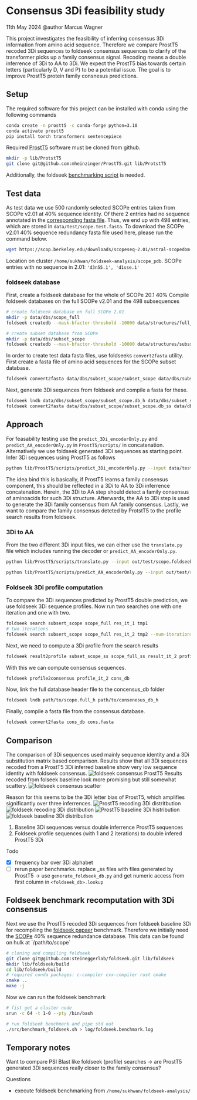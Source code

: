# Consensus 3Di feasibility study
11th May 2024
@author Marcus Wagner


This project investigates the feasibility of inferring consensus 3Di information from amino acid sequence.
Therefore we compare ProstT5 recoded 3Di sequences to foldseek consensus sequences to clarify of the transformer picks up a family consensus signal.
Recoding means a double inferrence of 3Di to AA to 3Di.
We expect the ProstT5 bias towards certain letters (particularly D, V and P) to be a potential issue.
The goal is to improve ProstT5 protein family consnesus predictions.

## Setup
The required software for this project can be installed with conda using the following commands
```bash
conda create -n prostt5 -c conda-forge python=3.10
conda activate prostt5
pip install torch transformers sentencepiece
```

Required [ProstT5](https://github.com/mheinzinger/ProstT5) software must be cloned from github.
```bash
mkdir -p lib/ProtstT5
git clone git@github.com:mheinzinger/ProstT5.git lib/ProtstT5
```
Additionally, the foldseek [benchmarking script](https://github.com/steineggerlab/foldseek-analysis/blob/main/scopbenchmark/scripts/runFoldseek.sh) is needed.

## Test data
As test data we use 500 randomly selected SCOPe entries taken from SCOPe v2.01 at 40% sequence identity.
Of there 2 entries had no sequence annotated in the [corresponding fasta file](https://scop.berkeley.edu/downloads/scopeseq-2.01/astral-scopedom-seqres-gd-sel-gs-bib-40-2.01.fa
).
Thus, we end up with 498 entries, which are stored in `data/test/scope.test.fasta`.
To download the SCOPe v2.01 40% sequence redundancy fasta file used here, please run the command below.
```bash
wget https://scop.berkeley.edu/downloads/scopeseq-2.01/astral-scopedom-seqres-gd-sel-gs-bib-40-2.01.fa
```
Location on cluster `/home/sukhwan/foldseek-analysis/scope_pdb`.
SCOPe entries with no sequence in 2.01: `'d3n55.1', 'd1sse.1'`

### foldseek database
First, create a foldseek database for the whole of SCOPe 20.1 40%
Compile foldseek databases on the full SCOPe v2.01 and the 498 subsequences

```bash
# create foldseek database on full SCOPe 2.01
mkdir -p data/dbs/scope_full
foldseek createdb --mask-bfactor-threshold -10000 data/structures/full_scope_pdb scope_full/scope_full

# create subset database from SCOPe
mkdir -p data/dbs/subset_scope
foldseek createdb --mask-bfactor-threshold -10000 data/structures/subsset_scope_pdb subset_scope/subset_scope
```

In order to create test data fasta files, use foldseeks `convert2fasta` utility.
First create a fasta file of amino acid sequences for the SCOPe subset database.
```bash
foldseek convert2fasta data/dbs/subset_scope/subset_scope data/dbs/subset_scope.AA.fasta
```
Next, generate 3Di sequences from foldseek and compile a fasta for these.
```bash
foldseek lndb data/dbs/subset_scope/subset_scope.db_h data/dbs/subset_scope/subset_scope.db_ss_h
foldseek convert2fasta data/dbs/subset_scope/subset_scope.db_ss data/dbs/subset_scope.3Di.fasta
```

##  Approach
For feasability testing use the `predict_3Di_encoderOnly.py` and `predict_AA_encoderOnly.py` in `ProstT5/scripts/` in concatenation.
Alternatively we use foldseek generated 3Di sequences as starting point.
Infer 3Di sequences using ProstT5 as follows
```bash
python lib/ProstT5/scripts/predict_3Di_encoderOnly.py --input data/test/test.fasta --output out/test/test.output.3Di.fasta --half 1 --model models/test/
```
The idea bind this is basically, if ProstT5 learns a family consensus component, this should be reflected in a 3Di to AA to 3Di inferrence concatenation.
Herein, the 3Di to AA step should detect a family consensus of aminoacids for such 3Di structure.
Afterwards, the AA to 3Di step is used to generate the 3Di family consensus from AA family consensus.
Lastly, we want to compare the family consensus deteted by ProtstT5 to the profile search results from foldseek.

### 3Di to AA
From the two different 3Di input files, we can either use the `translate.py` file which includes running the decoder or `predict_AA_encoderOnly.py`.
```bash
python lib/ProstT5/scripts/translate.py --input out/test/scope.foldseek.3Di.fasta --output /path/to/output_directory --half 1 --is_3Di 1
```
```bash
python lib/ProstT5/scripts/predict_AA_encoderOnly.py --input out/test/scope.foldseek.3Di.fasta --output out/test/test.output.3Di.fasta --half 1 --model models/test/
```

### Foldseek 3Di profile computation
To compare the 3Di sequences predicted by ProstT5 double prediction, we use foldseek 3Di sequence profiles.
Now run two searches one with one iteration and one with two.
```bash
foldseek search subsert_scope scope_full res_it_1 tmp1
# two iterations
foldseek search subsert_scope scope_full res_it_2 tmp2 --num-iterations 2
```
Next, we need to compute a 3Di profile from the search results
```bash
foldseek result2profile subset_scope_ss scope_full_ss result_it_2 profile_it_2
```
With this we can compute consensus sequences.
```bash
foldseek profile2consensus profile_it_2 cons_db
```
Now, link the full database header file to the concensus_db folder
```bash
foldseek lndb path/to/scope.full_h path/to/consenesus_db_h
```

Finally, compile a fasta file from the consensus database.
```bash
foldseek convert2fasta cons_db cons.fasta
```

## Comparison
The comparison of 3Di sequences used mainly sequence identity and a 3Di substitution matrix based comparison.
Results show that all 3Di sequences recoded from a ProstT5 3Di inferred baseline show very low sequence identity with foldseek consensus.
![foldseek consensus ProstT5](out/foldseek_consensus.prostt5.3Di.seq_identity.hist.png)
Results recoded from folseek baseline look more promising but still somewhat scattery.
![foldseek consensus scatter](out/baseline_seq_ident.fsk_pt5_seq_ident.point.png)

Reason for this seems to be the 3Di letter bias of ProstT5, which amplifies significantly over three inferrences.
![ProstT5 recoding 3Di distritbution](out/pt5_pt5.3Di.bar.png)
![foldseek recoding 3Di distribution](out/fsk_pt5.3Di.bar.png)
![ProstT5 baseline 3Di histribution](out/pt5_base.3Di.bar.png)
![foldseek baseline 3Di distribution](out/foldseek_baseline.3Di.bar.png)


1. Baseline 3Di sequences versus double inferrence ProstT5 sequences
2. Foldseek profile sequences (with 1 and 2 iterations) to double infered ProstT5 3Di

Todo
-[x] frequency bar over 3Di alphabet
-[ ] rerun paper benchmarks. replace _ss files with files generated by ProstT5
-> use `generate_foldseek_db.py` and get numeric access from first column in `<foldseek_db>.lookup`  

## Foldseek benchmark recomputation with 3Di consensus
Next we use the ProstT5 recoded 3Di sequences from foldseek baseline 3Di for recompiling the [foldseek papaer](https://doi.org/10.1038/s41587-023-01773-0) benchmark. 
Therefore we initially need the [SCOPe](https://wwwuser.gwdg.de/~compbiol/foldseek/scop40pdb.tar.gz) 40% sequence redundance database.
This data can be found on hulk at ´/path/to/scope´
```bash
# cloning and compiling foldseek
git clone git@github.com:steineggerlab/foldseek.git lib/foldseek
mkdir lib/foldseek/build
cd lib/foldseek/build
# required conda packages: c-compiler cxx-compiler rust cmake
cmake ..
make -j
```
Now we can run the foldseek benchmark
```bash
# fist get a cluster node
srun -c 64 -t 1-0 --pty /bin/bash

# run foldseek benchmark and pipe std out
./src/benchmark_foldseek.sh > log/foldseek.benchmark.log
```


## Temporary notes
Want to compare PSI Blast like foldseek (profile) searches -> are ProstT5 generated 3Di sequences really closer to the family consensus?

Questions
- execute foldseek benchmarking from `/home/sukhwan/foldseek-analysis/`


